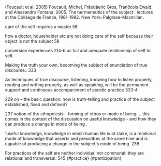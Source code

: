 ﻿(Foucault et al. 2005)
Foucault, Michel, Frâedâeric Gros, Franðcois Ewald, and Alessandro Fontana. 2005. The hermeneutics of the subject : lectures at the Colláege de France, 1981-1982. New York: Palgrave-Macmillan.

care of the self requires a master 58

how a doctor, householder etc are not doing care of the self because their object is not the subject 58

conversion experiences 214-6 as full and adequate relationship of self to self.

Making the truth your own, becoming the subject of enunciation of true discourse.. 333

As techniques of true discourse, listening, knowing how to listen properly, reading and writing properly, as well as speaking, will be the permanent support and continuous accompaniment of ascetic practice 333-4

229 on – the basic question: how is truth-telling and practice of the subject established, fixed and defined?

237 notion of the ethopoiesis – forming of ethos or mode of being … this comes in the context of the discussion on useful knowledge  - and how they can produce a change in mode of being .

'useful knowledge, knowledge in which human life is at stake, is a relational mode of knowledge that asserts and prescribes at the same time and is capable of producing a change in the subject's mode of being. 238

For practices of the self are neither individual nor communal: they are relational and transversal. 545 {#practice} {#participation}
